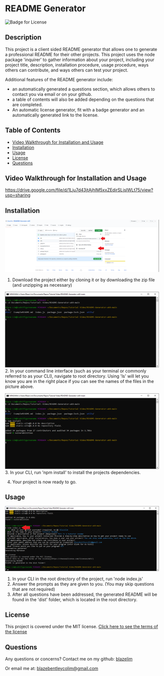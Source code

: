 # README Generator
![Badge for License](https://img.shields.io/badge/license-MIT-blueviolet)

## Description
This project is a client sided README generator that allows one to generate a professional README for their other projects. This project uses the node package 'inquirer' to gather information about your project, including your project title, description, installation procedure, usage procedure, ways others can contribute, and ways others can test your project.

Additional features of the README generator include:
* an automatically generated a questions section, which allows others to contact you via email or on your github. 
* a table of contents will also be added depending on the questions that are completed.
* An automatic license generator, fit with a badge generator and an automatically generated link to the license.

## Table of Contents
* [Video Walkthrough for Installation and Usage](#video-walkthrough-for-installation-and-usage)
* [Installation](#installation)
* [Usage](#usage)
* [License](#license)
* [Questions](#questions)

## Video Walkthrough for Installation and Usage
https://drive.google.com/file/d/1Lju7d43jtAjhlM5xxZEdirSLjsIWLt75/view?usp=sharing

## Installation
![Download the Code](./media/downloadproject.png)
1. Download the project either by cloning it or by downloading the zip file (and unzipping as necessary)

![Navigate to the directory](./media/Navigate.png)
2. In your command line interface (such as your terminal or commonly referred to as your CLI), navigate to root directory. Using 'ls' will let you know you are in the right place if you can see the names of the files in the picture above.

![Run npm Install](./media/inquirerinstall.png)
3. In your CLI, run 'npm install' to install the projects dependencies.

4. Your project is now ready to go.

## Usage
![Using the project](./media/runprogram.png)
1. In your CLI in the root directory of the project, run 'node index.js'
2. Answer the prompts as they are given to you. (You may skip questions that are not required)
3. After all questions have been addressed, the generated README will be found in the 'dist' folder, which is located in the root directory.

## License
This project is covered under the MIT license.
[Click here to see the terms of the license](https://choosealicense.com/licenses/mit/)

## Questions
Any questions or concerns?
Contact me on my github: [blazelim](https://github.com/blazelim/)

Or email me at: blazebentleycolim@gmail.com
